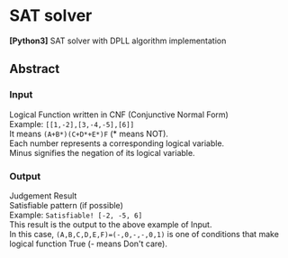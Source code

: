 # SAT solver
**[Python3]** SAT solver with DPLL algorithm implementation

## Abstract
  ### Input  
  Logical Function written in CNF (Conjunctive Normal Form)  
  Example: `[[1,-2],[3,-4,-5],[6]]`  
	It means `(A+B*)(C+D*+E*)F` (* means NOT).  
	Each number represents a corresponding logical variable.  
	Minus signifies the negation of its logical variable.  
  
  ### Output
  Judgement Result  
  Satisfiable pattern (if possible)   
  Example: `Satisfiable! [-2, -5, 6]`   
	This result is the output to the above example of Input.  
	In this case, `(A,B,C,D,E,F)=(-,0,-,-,0,1)` is one of
	conditions that make logical function True (- means Don't care).



